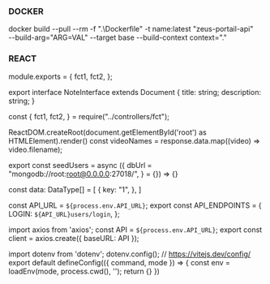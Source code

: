 ### DOCKER
docker build --pull --rm -f ".\Dockerfile" -t name:latest "zeus-portail-api" \
  --build-arg="ARG=VAL" --target base --build-context context=".\"

### REACT

module.exports = {
  fct1,
  fct2,
};

export interface NoteInterface extends Document {
  title: string;
  description: string;
}

const {
  fct1,
  fct2,
} = require("../controllers/fct");

ReactDOM.createRoot(document.getElementById('root') as HTMLElement).render()
const videoNames = response.data.map((video) => video.filename);

export const seedUsers = async ({
  dbUrl = "mongodb://root:root@0.0.0.0:27018/",
} = {}) => {}

<div {...ModulesStyle} style={{ backgroundColor: theme.darkTheme ? "#342525" : "#ffffff" }}>

const data: DataType[] = [
  {
    key: "1",
  },
]

const API_URL = `${process.env.API_URL}`;
export const API_ENDPOINTS = {
  LOGIN: `${API_URL}users/login`,
};

import axios from 'axios';
const API = `${process.env.API_URL}`;
export const client = axios.create({ baseURL: API });

import dotenv from 'dotenv';
dotenv.config();
// https://vitejs.dev/config/
export default defineConfig(({ command, mode }) => {
  const env = loadEnv(mode, process.cwd(), '');
  return {}
})
